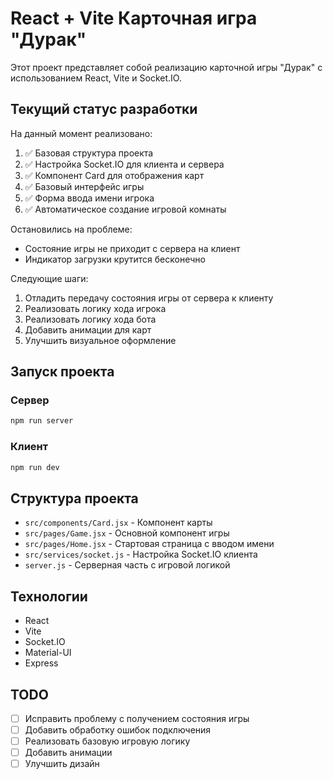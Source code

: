 # React + Vite Карточная игра "Дурак"

Этот проект представляет собой реализацию карточной игры "Дурак" с использованием React, Vite и Socket.IO.

## Текущий статус разработки

На данный момент реализовано:

1. ✅ Базовая структура проекта
2. ✅ Настройка Socket.IO для клиента и сервера
3. ✅ Компонент Card для отображения карт
4. ✅ Базовый интерфейс игры
5. ✅ Форма ввода имени игрока
6. ✅ Автоматическое создание игровой комнаты

Остановились на проблеме:

- Состояние игры не приходит с сервера на клиент
- Индикатор загрузки крутится бесконечно

Следующие шаги:

1. Отладить передачу состояния игры от сервера к клиенту
2. Реализовать логику хода игрока
3. Реализовать логику хода бота
4. Добавить анимации для карт
5. Улучшить визуальное оформление

## Запуск проекта

### Сервер

```bash
npm run server
```

### Клиент

```bash
npm run dev
```

## Структура проекта

- `src/components/Card.jsx` - Компонент карты
- `src/pages/Game.jsx` - Основной компонент игры
- `src/pages/Home.jsx` - Стартовая страница с вводом имени
- `src/services/socket.js` - Настройка Socket.IO клиента
- `server.js` - Серверная часть с игровой логикой

## Технологии

- React
- Vite
- Socket.IO
- Material-UI
- Express

## TODO

- [ ] Исправить проблему с получением состояния игры
- [ ] Добавить обработку ошибок подключения
- [ ] Реализовать базовую игровую логику
- [ ] Добавить анимации
- [ ] Улучшить дизайн
